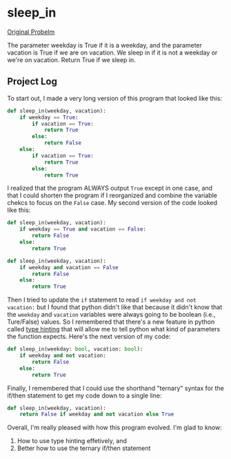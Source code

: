 # sleep_in

[Original Probelm](https://codingbat.com/prob/p173401)

The parameter weekday is True if it is a weekday, and the parameter vacation is True if we are on vacation. We sleep in if it is not a weekday or we're on vacation. Return True if we sleep in.

## Project Log

To start out, I made a very long version of this program that looked like this:

```python
def sleep_in(weekday, vacation):
    if weekday == True:
        if vacation == True:
            return True
        else:
            return False
    else:
        if vacation == True:
            return True
        else:
            return True
```

I realized that the program ALWAYS output `True` except in one case, and that I could shorten the program if I reorganized and combine the variable chekcs to focus on the `False` case. My second version of the code looked like this:
```python
def sleep_in(weekday, vacation):
    if weekday == True and vacation == False:
        return False
    else:
        return True
```
```python
def sleep_in(weekday, vacation):
    if weekday and vacation == False
        return False
    else:
        return True
```

Then I tried to update the `if` statement to read `if weekday and not vacation:` but I found that python didn't like that because it didn't know that the `weekday` and `vacation` variables were always going to be boolean (i.e., Ture/False) values. So I remembered that there's a new feature in python called [type hinting](https://docs.pytest.org/en/stable/contributing.html?highlight=type%20hinting) that will allow me to tell python what kind of parameters the function expects. Here's the next version of my code:

```python
def sleep_in(weekday: bool, vacation: bool):
    if weekday and not vacation:
        return False
    else:
        return True 
```

Finally, I remembered that I could use the shorthand "ternary" syntax for the if/then statement to get my code down to a single line:

```python
def sleep_in(weekday, vacation):
    return False if weekday and not vacation else True
```

Overall, I'm really pleased with how this program evolved. I'm glad to know:

1. How to use type hinting effetively, and
2. Better how to use the ternary if/then statement